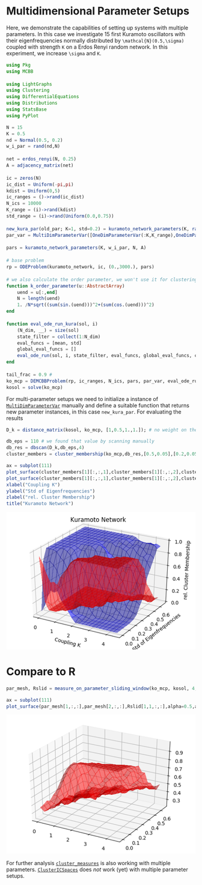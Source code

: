 # Multidimensional Parameter Setups

Here, we demonstrate the capabilities of setting up systems with multiple parameters. In this case we investigate 15 first Kuramoto oscillators with their eigenfrequencies normally distributed by ``\mathcal{N}(0.5,\sigma)`` coupled with strength ``K`` on a Erdos Renyi random network. In this experiment, we increase ``\sigma`` and ``K``.


```julia
using Pkg
using MCBB

using LightGraphs
using Clustering
using DifferentialEquations
using Distributions
using StatsBase
using PyPlot
```

```julia
N = 15
K = 0.5
nd = Normal(0.5, 0.2)
w_i_par = rand(nd,N)

net = erdos_renyi(N, 0.25)
A = adjacency_matrix(net)

ic = zeros(N)
ic_dist = Uniform(-pi,pi)
kdist = Uniform(0,5)
ic_ranges = ()->rand(ic_dist)
N_ics = 10000
K_range = (i)->rand(kdist)
std_range = (i)->rand(Uniform(0.0,0.75))

new_kura_par(old_par; K=1, std=0.2) = kuramoto_network_parameters(K, rand(Normal(0.5, std), N), N, A)
par_var = MultiDimParameterVar([OneDimParameterVar(:K,K_range),OneDimParameterVar(:std,std_range)], new_kura_par)    

pars = kuramoto_network_parameters(K, w_i_par, N, A)

# base problem
rp = ODEProblem(kuramoto_network, ic, (0.,3000.), pars)

# we also calculate the order parameter, we won't use it for clustering, but we'll use it as a check
function k_order_parameter(u::AbstractArray)
    uend = u[:,end]
    N = length(uend)
    1. /N*sqrt((sum(sin.(uend)))^2+(sum(cos.(uend)))^2)
end

function eval_ode_run_kura(sol, i)
    (N_dim, __) = size(sol)
    state_filter = collect(1:N_dim)
    eval_funcs = [mean, std]
    global_eval_funcs = []
    eval_ode_run(sol, i, state_filter, eval_funcs, global_eval_funcs, cyclic_setback=true)
end

tail_frac = 0.9 #
ko_mcp = DEMCBBProblem(rp, ic_ranges, N_ics, pars, par_var, eval_ode_run_kura, tail_frac)
kosol = solve(ko_mcp)
```
For multi-parameter setups we need to initialize a instance of [`MultiDimParameterVar`](@ref) manually and define a suitable function that returns new parameter instances, in this case `new_kura_par`. For evaluating the results

```julia
D_k = distance_matrix(kosol, ko_mcp, [1,0.5,1.,1.]); # no weight on the order_parameter and kl div
```

```julia
db_eps = 110 # we found that value by scanning manually
db_res = dbscan(D_k,db_eps,4)
cluster_members = cluster_membership(ko_mcp,db_res,[0.5,0.05],[0.2,0.05]);
```

```julia
ax = subplot(111)
plot_surface(cluster_members[1][:,:,1],cluster_members[1][:,:,2],cluster_members[2][:,:,2],alpha=0.5,antialiased=false,color="red")
plot_surface(cluster_members[1][:,:,1],cluster_members[1][:,:,2],cluster_members[2][:,:,1],alpha=0.5,antialiased=false,color="blue")
xlabel("Coupling K")
ylabel("Std of Eigenfrequencies")
zlabel("rel. Cluster Membership")
title("Kuramoto Network")
```

![png](img/md_output_6_0.png)

# Compare to R

```julia
par_mesh, Rslid = measure_on_parameter_sliding_window(ko_mcp, kosol, 4, [0.5,0.05],[0.2,0.05]);
```
```julia
ax = subplot(111)
plot_surface(par_mesh[1,:,:],par_mesh[2,:,:],Rslid[1,1,:,:],alpha=0.5,antialiased=false,color="red")
```

![png](img/md_output_9_0.png)

For further analysis [`cluster_measures`](@ref) is also working with multiple parameters. [`ClusterICSpaces`](@ref) does _not_ work (yet) with multiple parameter setups.
